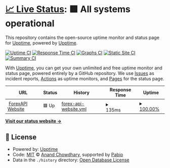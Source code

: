 # [📈 Live Status](https://upptime.github.io/upptime): <!--live status--> **🟩 All systems operational**

This repository contains the open-source uptime monitor and status page for [Upptime](https://upptime.js.org), powered by [Upptime](https://github.com/upptime/upptime).

[![Uptime CI](https://github.com/upptime/upptime/workflows/Uptime%20CI/badge.svg)](https://github.com/upptime/upptime/actions?query=workflow%3A%22Uptime+CI%22)
[![Response Time CI](https://github.com/upptime/upptime/workflows/Response%20Time%20CI/badge.svg)](https://github.com/upptime/upptime/actions?query=workflow%3A%22Response+Time+CI%22)
[![Graphs CI](https://github.com/upptime/upptime/workflows/Graphs%20CI/badge.svg)](https://github.com/upptime/upptime/actions?query=workflow%3A%22Graphs+CI%22)
[![Static Site CI](https://github.com/upptime/upptime/workflows/Static%20Site%20CI/badge.svg)](https://github.com/upptime/upptime/actions?query=workflow%3A%22Static+Site+CI%22)
[![Summary CI](https://github.com/upptime/upptime/workflows/Summary%20CI/badge.svg)](https://github.com/upptime/upptime/actions?query=workflow%3A%22Summary+CI%22)

With [Upptime](https://upptime.js.org), you can get your own unlimited and free uptime monitor and status page, powered entirely by a GitHub repository. We use [Issues](https://github.com/upptime/upptime/issues) as incident reports, [Actions](https://github.com/upptime/upptime/actions) as uptime monitors, and [Pages](https://upptime.github.io/upptime) for the status page.

<!--start: status pages-->
<!-- This summary is generated by Upptime (https://github.com/upptime/upptime) -->
<!-- Do not edit this manually, your changes will be overwritten -->
<!-- prettier-ignore -->
| URL | Status | History | Response Time | Uptime |
| --- | ------ | ------- | ------------- | ------ |
| <img alt="" src="https://icons.duckduckgo.com/ip3/forexapi.co.ico" height="13"> [ForexAPI Website](https://forexapi.co) | 🟩 Up | [forex-api-website.yml](https://github.com/Dynamo-trader/upptime/commits/HEAD/history/forex-api-website.yml) | <details><summary><img alt="Response time graph" src="./graphs/forex-api-website/response-time-week.png" height="20"> 135ms</summary><br><a href="https://upptime.github.io/upptime/history/forex-api-website"><img alt="Response time 124" src="https://img.shields.io/endpoint?url=https%3A%2F%2Fraw.githubusercontent.com%2FDynamo-trader%2Fupptime%2FHEAD%2Fapi%2Fforex-api-website%2Fresponse-time.json"></a><br><a href="https://upptime.github.io/upptime/history/forex-api-website"><img alt="24-hour response time 146" src="https://img.shields.io/endpoint?url=https%3A%2F%2Fraw.githubusercontent.com%2FDynamo-trader%2Fupptime%2FHEAD%2Fapi%2Fforex-api-website%2Fresponse-time-day.json"></a><br><a href="https://upptime.github.io/upptime/history/forex-api-website"><img alt="7-day response time 135" src="https://img.shields.io/endpoint?url=https%3A%2F%2Fraw.githubusercontent.com%2FDynamo-trader%2Fupptime%2FHEAD%2Fapi%2Fforex-api-website%2Fresponse-time-week.json"></a><br><a href="https://upptime.github.io/upptime/history/forex-api-website"><img alt="30-day response time 124" src="https://img.shields.io/endpoint?url=https%3A%2F%2Fraw.githubusercontent.com%2FDynamo-trader%2Fupptime%2FHEAD%2Fapi%2Fforex-api-website%2Fresponse-time-month.json"></a><br><a href="https://upptime.github.io/upptime/history/forex-api-website"><img alt="1-year response time 124" src="https://img.shields.io/endpoint?url=https%3A%2F%2Fraw.githubusercontent.com%2FDynamo-trader%2Fupptime%2FHEAD%2Fapi%2Fforex-api-website%2Fresponse-time-year.json"></a></details> | <details><summary><a href="https://upptime.github.io/upptime/history/forex-api-website">100.00%</a></summary><a href="https://upptime.github.io/upptime/history/forex-api-website"><img alt="All-time uptime 100.00%" src="https://img.shields.io/endpoint?url=https%3A%2F%2Fraw.githubusercontent.com%2FDynamo-trader%2Fupptime%2FHEAD%2Fapi%2Fforex-api-website%2Fuptime.json"></a><br><a href="https://upptime.github.io/upptime/history/forex-api-website"><img alt="24-hour uptime 100.00%" src="https://img.shields.io/endpoint?url=https%3A%2F%2Fraw.githubusercontent.com%2FDynamo-trader%2Fupptime%2FHEAD%2Fapi%2Fforex-api-website%2Fuptime-day.json"></a><br><a href="https://upptime.github.io/upptime/history/forex-api-website"><img alt="7-day uptime 100.00%" src="https://img.shields.io/endpoint?url=https%3A%2F%2Fraw.githubusercontent.com%2FDynamo-trader%2Fupptime%2FHEAD%2Fapi%2Fforex-api-website%2Fuptime-week.json"></a><br><a href="https://upptime.github.io/upptime/history/forex-api-website"><img alt="30-day uptime 100.00%" src="https://img.shields.io/endpoint?url=https%3A%2F%2Fraw.githubusercontent.com%2FDynamo-trader%2Fupptime%2FHEAD%2Fapi%2Fforex-api-website%2Fuptime-month.json"></a><br><a href="https://upptime.github.io/upptime/history/forex-api-website"><img alt="1-year uptime 100.00%" src="https://img.shields.io/endpoint?url=https%3A%2F%2Fraw.githubusercontent.com%2FDynamo-trader%2Fupptime%2FHEAD%2Fapi%2Fforex-api-website%2Fuptime-year.json"></a></details>

<!--end: status pages-->

[**Visit our status website →**](https://upptime.github.io/upptime)

## 📄 License

- Powered by: [Upptime](https://github.com/upptime/upptime)
- Code: [MIT](./LICENSE) © [Anand Chowdhary](https://anandchowdhary.com), supported by [Pabio](https://pabio.com)
- Data in the `./history` directory: [Open Database License](https://opendatacommons.org/licenses/odbl/1-0/)
